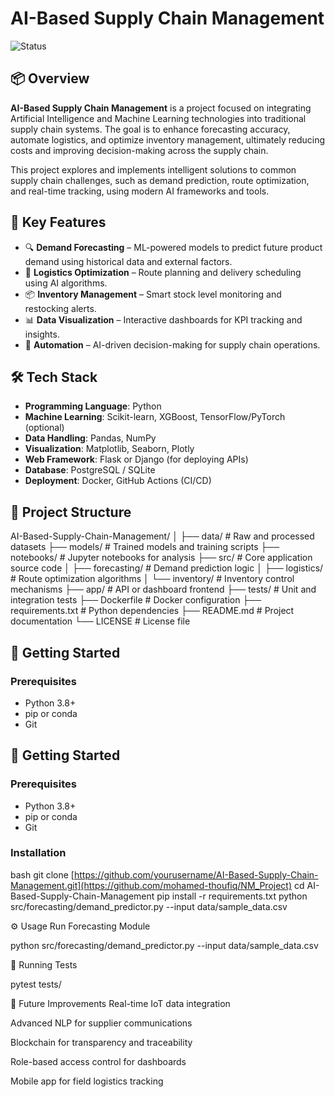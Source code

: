 # AI-Based Supply Chain Management


![Status](https://img.shields.io/badge/status-completed-yellow)

## 📦 Overview

**AI-Based Supply Chain Management** is a project focused on integrating Artificial Intelligence and Machine Learning technologies into traditional supply chain systems. The goal is to enhance forecasting accuracy, automate logistics, and optimize inventory management, ultimately reducing costs and improving decision-making across the supply chain.

This project explores and implements intelligent solutions to common supply chain challenges, such as demand prediction, route optimization, and real-time tracking, using modern AI frameworks and tools.

## 🧠 Key Features

- 🔍 **Demand Forecasting** – ML-powered models to predict future product demand using historical data and external factors.
- 🚚 **Logistics Optimization** – Route planning and delivery scheduling using AI algorithms.
- 📦 **Inventory Management** – Smart stock level monitoring and restocking alerts.
- 📊 **Data Visualization** – Interactive dashboards for KPI tracking and insights.
- 🤖 **Automation** – AI-driven decision-making for supply chain operations.

## 🛠️ Tech Stack

- **Programming Language**: Python
- **Machine Learning**: Scikit-learn, XGBoost, TensorFlow/PyTorch (optional)
- **Data Handling**: Pandas, NumPy
- **Visualization**: Matplotlib, Seaborn, Plotly
- **Web Framework**: Flask or Django (for deploying APIs)
- **Database**: PostgreSQL / SQLite
- **Deployment**: Docker, GitHub Actions (CI/CD)

## 📁 Project Structure

AI-Based-Supply-Chain-Management/
│
├── data/ # Raw and processed datasets
├── models/ # Trained models and training scripts
├── notebooks/ # Jupyter notebooks for analysis
├── src/ # Core application source code
│ ├── forecasting/ # Demand prediction logic
│ ├── logistics/ # Route optimization algorithms
│ └── inventory/ # Inventory control mechanisms
├── app/ # API or dashboard frontend
├── tests/ # Unit and integration tests
├── Dockerfile # Docker configuration
├── requirements.txt # Python dependencies
├── README.md # Project documentation
└── LICENSE # License file



## 🚀 Getting Started

### Prerequisites

- Python 3.8+
- pip or conda
- Git


## 🚀 Getting Started

### Prerequisites

- Python 3.8+
- pip or conda
- Git

### Installation

bash
git clone [https://github.com/yourusername/AI-Based-Supply-Chain-Management.git](https://github.com/mohamed-thoufiq/NM_Project)
cd AI-Based-Supply-Chain-Management
pip install -r requirements.txt
python src/forecasting/demand_predictor.py --input data/sample_data.csv

⚙️ Usage
Run Forecasting Module

python src/forecasting/demand_predictor.py --input data/sample_data.csv

🧪 Running Tests

pytest tests/

🌱 Future Improvements
Real-time IoT data integration

Advanced NLP for supplier communications

Blockchain for transparency and traceability

Role-based access control for dashboards

Mobile app for field logistics tracking
